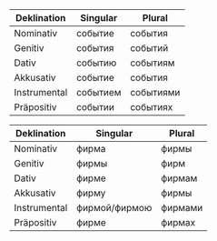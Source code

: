 

| Deklination | Singular | Plural |
| ----------- | -------- | ------ |
| Nominativ|событие|события|
| Genitiv|события|событий|
| Dativ|событию|событиям|
| Akkusativ|событие|события|
| Instrumental|событием|событиями|
| Präpositiv|событии|событиях|



| Deklination | Singular | Plural |
| ----------- | -------- | ------ |
|Nominativ|фирма|фирмы|
|Genitiv|фирмы|фирм|
|Dativ|фирме|фирмам|
|Akkusativ|фирму|фирмы|
|Instrumental|фирмой/фирмою|	фирмами
|Präpositiv|фирме|фирмах|
